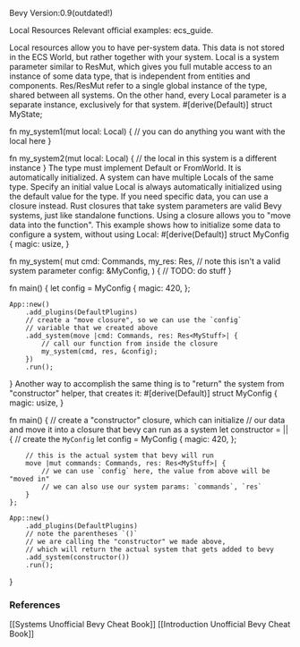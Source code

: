 Bevy Version:0.9(outdated!)


Local Resources
Relevant official examples:
ecs_guide.

Local resources allow you to have per-system data. This data
is not stored in the ECS World, but rather together with your system.
Local<T> is a system parameter similar to
ResMut<T>, which gives you full mutable access to an
instance of some data type, that is independent from entities and components.
Res<T>/ResMut<T> refer to a single global
instance of the type, shared between all systems. On the other hand, every
Local<T> parameter is a separate instance, exclusively for
that system.
#[derive(Default)]
struct MyState;

fn my_system1(mut local: Local<MyState>) {
    // you can do anything you want with the local here
}

fn my_system2(mut local: Local<MyState>) {
    // the local in this system is a different instance
}
The type must implement Default or
FromWorld. It is automatically initialized.
A system can have multiple Locals of the same type.
Specify an initial value
Local<T> is always automatically initialized using the
default value for the type.
If you need specific data, you can use a closure instead. Rust closures
that take system parameters are valid Bevy systems, just like standalone
functions. Using a closure allows you to "move data into the function".
This example shows how to initialize some data to configure a system,
without using Local<T>:
#[derive(Default)]
struct MyConfig {
    magic: usize,
}

fn my_system(
    mut cmd: Commands,
    my_res: Res<MyStuff>,
    // note this isn't a valid system parameter
    config: &MyConfig,
) {
    // TODO: do stuff
}

fn main() {
    let config = MyConfig {
        magic: 420,
    };

    App::new()
        .add_plugins(DefaultPlugins)
        // create a "move closure", so we can use the `config`
        // variable that we created above
        .add_system(move |cmd: Commands, res: Res<MyStuff>| {
            // call our function from inside the closure
            my_system(cmd, res, &config);
        })
        .run();
}
Another way to accomplish the same thing is to "return" the system
from "constructor" helper, that creates it:
#[derive(Default)]
struct MyConfig {
    magic: usize,
}

fn main() {
    // create a "constructor" closure, which can initialize
    // our data and move it into a closure that bevy can run as a system
    let constructor = || {
        // create the `MyConfig`
        let config = MyConfig {
            magic: 420,
        };

        // this is the actual system that bevy will run
        move |mut commands: Commands, res: Res<MyStuff>| {
            // we can use `config` here, the value from above will be "moved in"
            // we can also use our system params: `commands`, `res`
        }
    };

    App::new()
        .add_plugins(DefaultPlugins)
        // note the parentheses `()`
        // we are calling the "constructor" we made above,
        // which will return the actual system that gets added to bevy
        .add_system(constructor())
        .run();
}

### References
[[Systems  Unofficial Bevy Cheat Book]] [[Introduction  Unofficial Bevy Cheat Book]] 